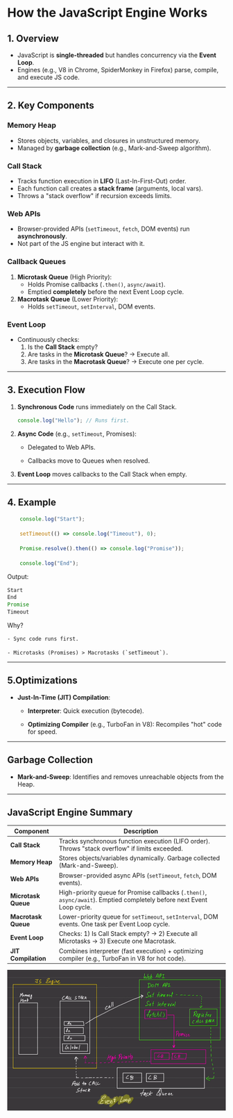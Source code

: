 # How the JavaScript Engine Works

## 1. Overview
- JavaScript is **single-threaded** but handles concurrency via the **Event Loop**.
- Engines (e.g., V8 in Chrome, SpiderMonkey in Firefox) parse, compile, and execute JS code.

---

## 2. Key Components

### **Memory Heap**
- Stores objects, variables, and closures in unstructured memory.
- Managed by **garbage collection** (e.g., Mark-and-Sweep algorithm).

### **Call Stack**
- Tracks function execution in **LIFO** (Last-In-First-Out) order.
- Each function call creates a **stack frame** (arguments, local vars).
- Throws a "stack overflow" if recursion exceeds limits.

### **Web APIs**
- Browser-provided APIs (`setTimeout`, `fetch`, DOM events) run **asynchronously**.
- Not part of the JS engine but interact with it.

### **Callback Queues**
1. **Microtask Queue** (High Priority):
   - Holds Promise callbacks (`.then()`, `async/await`).
   - Emptied **completely** before the next Event Loop cycle.
2. **Macrotask Queue** (Lower Priority):
   - Holds `setTimeout`, `setInterval`, DOM events.

### **Event Loop**
- Continuously checks:
  1. Is the **Call Stack** empty?
  2. Are tasks in the **Microtask Queue**? → Execute all.
  3. Are tasks in the **Macrotask Queue**? → Execute one per cycle.

---

## 3. Execution Flow
1. **Synchronous Code** runs immediately on the Call Stack.
   ```js
   console.log("Hello"); // Runs first.
   ```
2. **Async Code** (e.g., `setTimeout`, Promises):
    - Delegated to Web APIs.

    - Callbacks move to Queues when resolved.

3. **Event Loop** moves callbacks to the Call Stack when empty.

---

## 4. Example
```js
    console.log("Start");

    setTimeout(() => console.log("Timeout"), 0);

    Promise.resolve().then(() => console.log("Promise"));

    console.log("End");
```

Output:
```js
Start
End
Promise
Timeout
```

Why?

    - Sync code runs first.

    - Microtasks (Promises) > Macrotasks (`setTimeout`).

---

## 5.Optimizations

- **Just-In-Time (JIT) Compilation**:

    - **Interpreter**: Quick execution (bytecode).

    - **Optimizing Compiler** (e.g., TurboFan in V8): Recompiles "hot" code for speed.

---

## Garbage Collection
- **Mark-and-Sweep**: Identifies and removes unreachable objects from the Heap.

---

## JavaScript Engine Summary

| Component        | Description                                                                 |
|-----------------|-----------------------------------------------------------------------------|
| **Call Stack**  | Tracks synchronous function execution (LIFO order). Throws "stack overflow" if limits exceeded. |
| **Memory Heap** | Stores objects/variables dynamically. Garbage collected (Mark-and-Sweep).   |
| **Web APIs**    | Browser-provided async APIs (`setTimeout`, `fetch`, DOM events).            |
| **Microtask Queue** | High-priority queue for Promise callbacks (`.then()`, `async/await`). Emptied completely before next Event Loop cycle. |
| **Macrotask Queue** | Lower-priority queue for `setTimeout`, `setInterval`, DOM events. One task per Event Loop cycle. |
| **Event Loop**  | Checks: 1) Is Call Stack empty? → 2) Execute all Microtasks → 3) Execute one Macrotask. |
| **JIT Compilation** | Combines interpreter (fast execution) + optimizing compiler (e.g., TurboFan in V8 for hot code). |

![alt text](08_events/How_JS_engine_works.png)